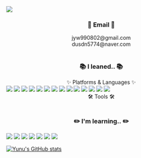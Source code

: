 <img src="https://capsule-render.vercel.app/api?type=waving&color=cef5a2&height=250&section=header&text=Welcome%20to%20Yunu's%20Github&fontSize=50&fontColor=ffffff" />

<h3 align="center">📧 Email 📧</h3>
  <div align="center">
    <div>jyw990802@gmail.com</div>
    <div>dusdn5774@naver.com</div>
  </div>
<br>
<h3 align="center">📚 I leaned.. 📚</h3>
 <div align="center">✨ Platforms & Languages ✨</div>
 <img src="https://img.shields.io/badge/Java-ED8B00?style=for-the-badge&logo=openjdk&logoColor=white" />
 <img src="https://img.shields.io/badge/HTML-239120?style=for-the-badge&logo=html5&logoColor=white" />

<img src="https://img.shields.io/badge/CSS-239120?&style=for-the-badge&logo=css3&logoColor=white" />

<img src="https://img.shields.io/badge/jQuery-0769AD?style=for-the-badge&logo=jquery&logoColor=white" />

<img src="https://img.shields.io/badge/JavaScript-F7DF1E?style=for-the-badge&logo=JavaScript&logoColor=white" />

<img src="https://img.shields.io/badge/react-20232a.svg?style=for-the-badge&logo=react&logoColor=61DAFB" />

<img src="https://img.shields.io/badge/Spring-6DB33F?style=for-the-badge&logo=spring&logoColor=white" />

<img src="https://img.shields.io/badge/MySQL-00000F?style=for-the-badge&logo=mysql&logoColor=white" />

<img src="https://img.shields.io/badge/SQLite-07405E?style=for-the-badge&logo=sqlite&logoColor=white" />

<img src="https://img.shields.io/badge/Oracle-F80000?style=for-the-badge&logo=oracle&logoColor=black" />

<img src="https://img.shields.io/badge/MariaDB-003545?style=for-the-badge&logo=mariadb&logoColor=white" />

<img src="https://img.shields.io/badge/Eclipse-2C2255?style=for-the-badge&logo=eclipse&logoColor=white" />

<img src="https://img.shields.io/badge/React-20232A?style=for-the-badge&logo=react&logoColor=61DAFB" />

<img src="https://img.shields.io/badge/Bootstrap-563D7C?style=for-the-badge&logo=bootstrap&logoColor=white" />
 <div align="center">🛠️ Tools 🛠️</div>
<br>
<h3 align="center">✏️ I'm learning.. ✏️</h3>
  <div align="center"></div>

<img src="https://img.shields.io/badge/Android-3DDC84?style=for-the-badge&logo=android&logoColor=white" />

<img src="https://img.shields.io/badge/Python-3776AB?style=for-the-badge&logo=python&logoColor=white" />


<img src="https://img.shields.io/badge/Python-14354C?style=for-the-badge&logo=python&logoColor=white" />

<img src="https://img.shields.io/badge/Django-092E20?style=for-the-badge&logo=django&logoColor=white" />

<img src="https://img.shields.io/badge/PyCharm-000000.svg?&style=for-the-badge&logo=PyCharm&logoColor=white" />

<img src="https://img.shields.io/badge/Notion-000000?style=for-the-badge&logo=notion&logoColor=white" />

<a href="s">
  <img src="https://github-readme-stats.vercel.app/api/top-langs/?username=yunuyununu&exclude_repo=yunuyununu.github.io&layout=compact" />
</a>

[![Yunu's GitHub stats](https://github-readme-stats.vercel.app/api?username=yunuyununu)](https://github.com/anuraghazra/github-readme-stats)

<!--
**yunuyununu/yunuyununu** is a ✨ _special_ ✨ repository because its `README.md` (this file) appears on your GitHub profile.

Here are some ideas to get you started:

- 🔭 I’m currently working on ...
- 🌱 I’m currently learning ...
- 👯 I’m looking to collaborate on ...
- 🤔 I’m looking for help with ...
- 💬 Ask me about ...
- 📫 How to reach me: ...
- 😄 Pronouns: ...
- ⚡ Fun fact: ...
-->
